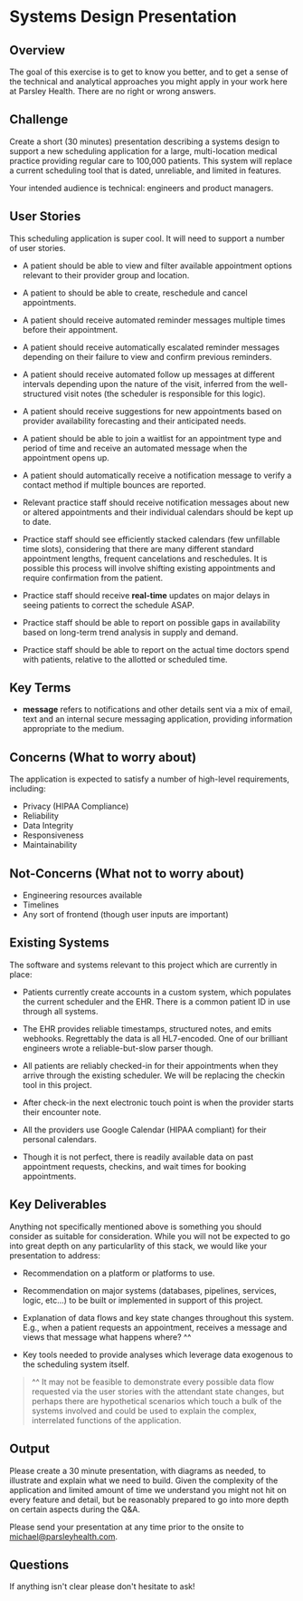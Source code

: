 # Systems Design Presentation

## Overview

The goal of this exercise is to get to know you better, and to get a sense of
the technical and analytical approaches you might apply in your work here at
Parsley Health. There are no right or wrong answers.

## Challenge

Create a short (30 minutes) presentation describing a systems design to support
a new scheduling application for a large, multi-location medical practice
providing regular care to 100,000 patients. This system will replace a current
scheduling tool that is dated, unreliable, and limited in features.

Your intended audience is technical: engineers and product managers.

## User Stories

This scheduling application is super cool. It will need to support a number of
user stories.

- A patient should be able to view and filter available appointment options
  relevant to their provider group and location.

- A patient to should be able to create, reschedule and cancel appointments.

- A patient should receive automated reminder messages multiple times before
  their appointment.

- A patient should receive automatically escalated reminder messages depending
  on their failure to view and confirm previous reminders.

- A patient should receive automated follow up messages at different intervals
  depending upon the nature of the visit, inferred from the well-structured
  visit notes (the scheduler is responsible for this logic).

- A patient should receive suggestions for new appointments based on provider
  availability forecasting and their anticipated needs.

- A patient should be able to join a waitlist for an appointment type and period
  of time and receive an automated message when the appointment opens up.

- A patient should automatically receive a notification message to verify a
  contact method if multiple bounces are reported.

- Relevant practice staff should receive notification messages about new or
  altered appointments and their individual calendars should be kept up to date.

- Practice staff should see efficiently stacked calendars (few unfillable time
  slots), considering that there are many different standard appointment
  lengths, frequent cancelations and reschedules. It is possible this process
  will involve shifting existing appointments and require confirmation from the
  patient.

- Practice staff should receive **real-time** updates on major delays in seeing
  patients to correct the schedule ASAP.

- Practice staff should be able to report on possible gaps in availability based
  on long-term trend analysis in supply and demand.

- Practice staff should be able to report on the actual time doctors spend with
  patients, relative to the allotted or scheduled time.

## Key Terms

- **message** refers to notifications and other details sent via a mix of email,
  text and an internal secure messaging application, providing information
  appropriate to the medium.

## Concerns (What to worry about)

The application is expected to satisfy a number of high-level requirements,
including:

- Privacy (HIPAA Compliance)
- Reliability
- Data Integrity
- Responsiveness
- Maintainability

## Not-Concerns (What not to worry about)

- Engineering resources available
- Timelines
- Any sort of frontend (though user inputs are important)

## Existing Systems

The software and systems relevant to this project which are currently in place:

- Patients currently create accounts in a custom system, which populates the
  current scheduler and the EHR. There is a common patient ID in use through all
  systems.

- The EHR provides reliable timestamps, structured notes, and emits webhooks.
  Regrettably the data is all HL7-encoded. One of our brilliant engineers wrote
  a reliable-but-slow parser though.

- All patients are reliably checked-in for their appointments when they arrive
  through the existing scheduler. We will be replacing the checkin tool in this
  project.

- After check-in the next electronic touch point is when the provider starts
  their encounter note.

- All the providers use Google Calendar (HIPAA compliant) for their personal
  calendars.

- Though it is not perfect, there is readily available data on past appointment
  requests, checkins, and wait times for booking appointments.

## Key Deliverables

Anything not specifically mentioned above is something you should consider as
suitable for consideration. While you will not be expected to go into great
depth on any particularlity of this stack, we would like your presentation to
address:

- Recommendation on a platform or platforms to use.

- Recommendation on major systems (databases, pipelines, services, logic,
  etc...) to be built or implemented in support of this project.

- Explanation of data flows and key state changes throughout this system. E.g.,
  when a patient requests an appointment, receives a message and views that
  message what happens where? ^^

- Key tools needed to provide analyses which leverage data exogenous to the
  scheduling system itself.

> ^^ It may not be feasible to demonstrate every possible data flow requested
> via the user stories with the attendant state changes, but perhaps there are
> hypothetical scenarios which touch a bulk of the systems involved and could be
> used to explain the complex, interrelated functions of the application.

## Output

Please create a 30 minute presentation, with diagrams as needed, to illustrate
and explain what we need to build. Given the complexity of the application and
limited amount of time we understand you might not hit on every feature and
detail, but be reasonably prepared to go into more depth on certain aspects
during the Q&A.

Please send your presentation at any time prior to the onsite to
[michael@parsleyhealth.com](mailto:michael@parsleyhealth.com).

## Questions

If anything isn't clear please don't hesitate to ask!
